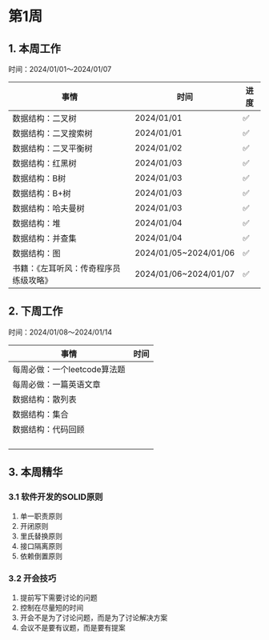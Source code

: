 # 第1周

## 1. 本周工作

时间：2024/01/01～2024/01/07

| 事情                                   | 时间                  | 进度 |
| -------------------------------------- | --------------------- | ---- |
| 数据结构：二叉树                       | 2024/01/01            | ✅    |
| 数据结构：二叉搜索树                   | 2024/01/01            | ✅    |
| 数据结构：二叉平衡树                   | 2024/01/02            | ✅    |
| 数据结构：红黑树                       | 2024/01/03            | ✅    |
| 数据结构：B树                          | 2024/01/03            | ✅    |
| 数据结构：B+树                         | 2024/01/03            | ✅    |
| 数据结构：哈夫曼树                     | 2024/01/03            | ✅    |
| 数据结构：堆                           | 2024/01/04            | ✅    |
| 数据结构：并查集                       | 2024/01/04            | ✅    |
| 数据结构：图                           | 2024/01/05~2024/01/06 | ✅    |
| 书籍：《左耳听风：传奇程序员练级攻略》 | 2024/01/06~2024/01/07 | ✅    |

## 2. 下周工作

时间：2024/01/08～2024/01/14

| 事情                         | 时间 |
| ---------------------------- | ---- |
| 每周必做：一个leetcode算法题 |      |
| 每周必做：一篇英语文章       |      |
| 数据结构：散列表             |      |
| 数据结构：集合               |      |
| 数据结构：代码回顾           |      |
|                              |      |
|                              |      |
|                              |      |
|                              |      |

## 3. 本周精华

### 3.1 软件开发的SOLID原则

1. 单一职责原则
2. 开闭原则
3. 里氏替换原则
4. 接口隔离原则
5. 依赖倒置原则

### 3.2 开会技巧

1. 提前写下需要讨论的问题
2. 控制在尽量短的时间
3. 开会不是为了讨论问题，而是为了讨论解决方案
4. 会议不是要有议题，而是要有提案

